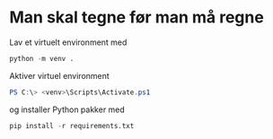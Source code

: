 # Man skal tegne før man må regne

Lav et virtuelt environment med 

```python
python -m venv .
```

Aktiver virtuel environment

```powershell	
PS C:\> <venv>\Scripts\Activate.ps1
```

og installer Python pakker med

```python
pip install -r requirements.txt
```
